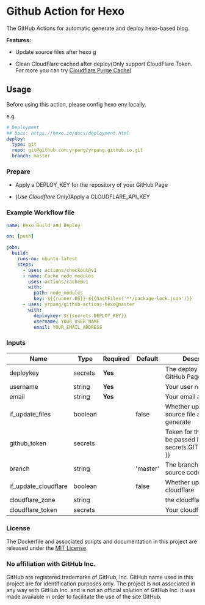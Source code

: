 # Github Action for Hexo

The GitHub Actions for automatic generate and deploy hexo-based blog.

**Features:**

- Update source files after hexo g

- Clean CloudFlare cached after deploy(Only support CloudFlare Token. For more you can try [Cloudflare Purge Cache](https://github.com/marketplace/actions/cloudflare-purge-cache))

## Usage

Before using this action, please config hexo env locally.

e.g.

```yml
# Deployment
## Docs: https://hexo.io/docs/deployment.html
deploy:
  type: git
  repo: git@github.com:yrpang/yrpang.github.io.git
  branch: master
```

### Prepare

- Apply a DEPLOY_KEY for the repository of your GitHub Page

- (*Use Cloudflare Only*)Apply a CLOUDFLARE_API_KEY

### Example Workflow file

```yml
name: Hexo Build and Deploy

on: [push]

jobs:
  build:
    runs-on: ubuntu-latest
    steps:
      - uses: actions/checkout@v1
      - name: Cache node modules
        uses: actions/cache@v1
        with:
          path: node_modules
          key: ${{runner.OS}}-${{hashFiles('**/package-lock.json')}}
      - uses: yrpang/github-actions-hexo@master
        with:
          deploykey: ${{secrets.DEPLOY_KEY}}
          username: YOUR_USER_NAME
          email: YOUR_EMAIL_ADDRESS
```

### Inputs

| Name                 | Type    | Required | Default  | Description                                                             |
|----------------------|---------|----------|----------|-------------------------------------------------------------------------|
| deploykey            | secrets | **Yes**  |          | The deploy key of your GitHub Page repository                           |
| username             | string  | **Yes**  |          | Your user name                                                          |
| email                | string  | **Yes**  |          | Your email address                                                      |
| if_update_files      | boolean |          | false    | Whether update the source file after generate                           |
| github_token         | secrets |          |          | Token for the repo. Can be passed in using $\{{ secrets.GITHUB_TOKEN }} |
| branch               | string  |          | 'master' | The branch of the blog source code                                      |
| if_update_cloudflare | boolean |          | false    | Whether update cloudflare                                               |
| cloudflare_zone      | string  |          |          | the cloudflare zone                                                     |
| cloudflare_token     | secrets |          |          | Your cloudflare token                                                   |

### License

The Dockerfile and associated scripts and documentation in this project are released under the [MIT License](https://github.com/yrpang/github-actions-hexo/blob/master/LICENSE).

### No affiliation with GitHub Inc.

GitHub are registered trademarks of GitHub, Inc. GitHub name used in this project are for identification purposes only. The project is not associated in any way with GitHub Inc. and is not an official solution of GitHub Inc. It was made available in order to facilitate the use of the site GitHub.
